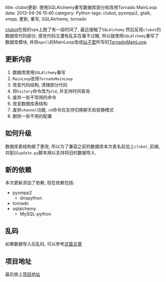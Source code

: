 title: clubot更新: 使用SQLAlchemy重写数据库部分和改用Tornado MainLoop
date: 2013-04-26 15:40
category: Python
tags: clubot, pyxmpp2, gtalk, xmpp, 更新, 重写, SQLAlchemy, tornado

[clubot](/python-shi-yong-pyxmpp2bian-xie-gtalkqun.html)在我的vps上跑了有一段时间了, 最近接触了`SQLAlchemy` 然后反观`clubot`的数据库代码部分, 感觉代码又遭有乱实在看不过眼, 所以就使用`SQLAlchemy`重写了数据库模块, 并将`epoll`的MainLoop改成[仙子君](http://lilydjwg.is-programmer.com/)所写的[TornadoMainLoop](https://github.com/lilydjwg/pyxmpp2)

## 更新内容
1. 数据库使用`SQLAlchemy`重写
2. `MainLoop`改用`TornadoMainLoop`
3. 改变代码结构, 清理部分代码
4. 将`history`命令改为`old`, 并支持时间查询
5. 废弃一些不常用的命令
6. 改变数据库表结构
7. 废弃`channel`功能, `cd`命令仅支持切换聊天和安静模式
8. 删除一些不用的配置

## 如何升级
数据库表结构做了更改, 所以为了兼容之前的数据库本次表名前加上`clubot_`前缀, 并配以`update.py`脚本用以支持将旧的数据导入.

## 新的依赖
本次更新添加了依赖, 现在依赖包括:

* pyxmpp2
  * dnspython
* tornado
* sqlalchemy
  * MySQL-python


## 乱码
如果数据导入后乱码, 可以参考[这篇文章](/sqlalchemy-mysqlshu-ju-ku-luan-ma-jie-jue.html)

## 项目地址
最后放上[项目地址](https://github.com/coldnight/clubot)
